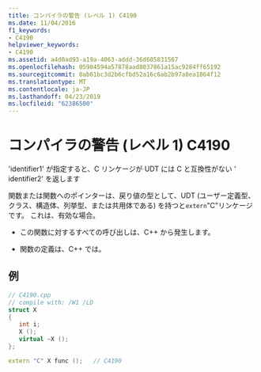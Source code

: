 ```yaml
---
title: コンパイラの警告 (レベル 1) C4190
ms.date: 11/04/2016
f1_keywords:
- C4190
helpviewer_keywords:
- C4190
ms.assetid: a4d0ad93-a19a-4063-addd-36d605831567
ms.openlocfilehash: 05984594a57878aad8037861a15ac9284ff65192
ms.sourcegitcommit: 0ab61bc3d2b6cfbd52a16c6ab2b97a8ea1864f12
ms.translationtype: MT
ms.contentlocale: ja-JP
ms.lasthandoff: 04/23/2019
ms.locfileid: "62386500"
---
```

# <a name="compiler-warning-level-1-c4190"></a>コンパイラの警告 (レベル 1) C4190

'identifier1' が指定すると、C リンケージが UDT には C と互換性がない ' identifier2' を返します

関数または関数へのポインターは、戻り値の型として、UDT (ユーザー定義型、クラス、構造体、列挙型、または共用体である) を持つと`extern`"C"リンケージです。 これは、有効な場合。

- この関数に対するすべての呼び出しは、C++ から発生します。

- 関数の定義は、C++ では。

## <a name="example"></a>例

```cpp
// C4190.cpp
// compile with: /W1 /LD
struct X
{
   int i;
   X ();
   virtual ~X ();
};

extern "C" X func ();   // C4190
```
